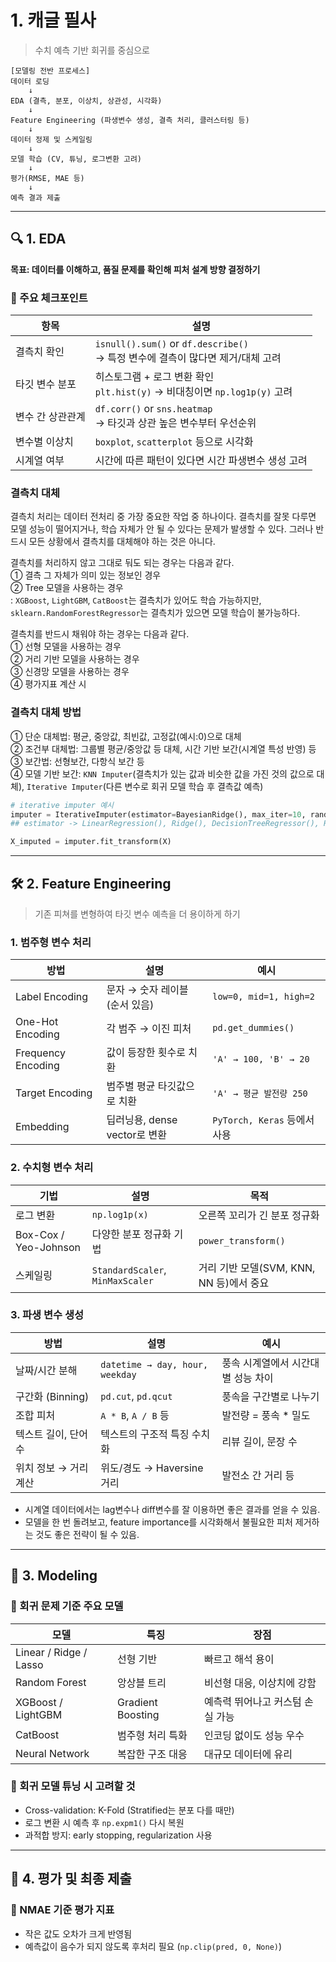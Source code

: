 # 1. 캐글 필사
> 수치 예측 기반 회귀를 중심으로

```
[모델링 전반 프로세스]
데이터 로딩
    ↓
EDA (결측, 분포, 이상치, 상관성, 시각화)
    ↓
Feature Engineering (파생변수 생성, 결측 처리, 클러스터링 등)
    ↓
데이터 정제 및 스케일링
    ↓
모델 학습 (CV, 튜닝, 로그변환 고려)
    ↓
평가(RMSE, MAE 등)
    ↓
예측 결과 제출
```
---
## 🔍 1. EDA

**목표: 데이터를 이해하고, 품질 문제를 확인해 피처 설계 방향 결정하기**

### 📌 주요 체크포인트

| 항목        | 설명                                                               |
| --------- | ---------------------------------------------------------------- |
| 결측치 확인    | `isnull().sum()` or `df.describe()`<br>→ 특정 변수에 결측이 많다면 제거/대체 고려 |
| 타깃 변수 분포  | 히스토그램 + 로그 변환 확인<br>`plt.hist(y)` → 비대칭이면 `np.log1p(y)` 고려       |
| 변수 간 상관관계 | `df.corr()` or `sns.heatmap`<br>→ 타깃과 상관 높은 변수부터 우선순위            |
| 변수별 이상치   | `boxplot`, `scatterplot` 등으로 시각화                                 |
| 시계열 여부    | 시간에 따른 패턴이 있다면 시간 파생변수 생성 고려                                     |

### 결측치 대체

결측치 처리는 데이터 전처리 중 가장 중요한 작업 중 하나이다. 결측치를 잘못 다루면 모델 성능이 떨어지거나, 학습 자체가 안 될 수 있다는 문제가 발생할 수 있다. 그러나 반드시 모든 상황에서 결측치를 대체해야 하는 것은 아니다.

결측치를 처리하지 않고 그대로 둬도 되는 경우는 다음과 같다.   
① 결측 그 자체가 의미 있는 정보인 경우   
② Tree 모델을 사용하는 경우   
: `XGBoost`, `LightGBM`, `CatBoost`는 결측치가 있어도 학습 가능하지만, `sklearn.RandomForestRegressor`는 결측치가 있으면 모델 학습이 불가능하다.

결측치를 반드시 채워야 하는 경우는 다음과 같다.   
① 선형 모델을 사용하는 경우   
② 거리 기반 모델을 사용하는 경우   
③ 신경망 모델을 사용하는 경우   
④ 평가지표 계산 시    

### 결측치 대체 방법

① 단순 대체법: 평균, 중앙값, 최빈값, 고정값(예시:0)으로 대체   
② 조건부 대체법: 그룹별 평균/중앙값 등 대체, 시간 기반 보간(시계열 특성 반영) 등   
③ 보간법: 선형보간, 다항식 보간 등   
④ 모델 기반 보간: `KNN Imputer`(결측치가 있는 값과 비슷한 값을 가진 것의 값으로 대체), `Iterative Imputer`(다른 변수로 회귀 모델 학습 후 결측값 예측)    

```python
# iterative imputer 예시
imputer = IterativeImputer(estimator=BayesianRidge(), max_iter=10, random_state=42)
## estimator -> LinearRegression(), Ridge(), DecisionTreeRegressor(), RandomForestRegressor(), KNeighborsRegressor() 등으로 대체 가능

X_imputed = imputer.fit_transform(X)
```
---

## 🛠️ 2. Feature Engineering
> 기존 피쳐를 변형하여 타깃 변수 예측을 더 용이하게 하기

### 1. 범주형 변수 처리
| 방법                 | 설명                     | 예시                      |
| ------------------ | ---------------------- | ----------------------- |
| Label Encoding     | 문자 → 숫자 레이블 (순서 있음)    | `low=0, mid=1, high=2`  |
| One-Hot Encoding   | 각 범주 → 이진 피처           | `pd.get_dummies()`      |
| Frequency Encoding | 값이 등장한 횟수로 치환          | `'A' → 100, 'B' → 20`   |
| Target Encoding    | 범주별 평균 타깃값으로 치환        | `'A' → 평균 발전량 250`      |
| Embedding          | 딥러닝용, dense vector로 변환 | `PyTorch, Keras` 등에서 사용 |

### 2. 수치형 변수 처리
| 기법                    | 설명                               | 목적                            |
| --------------------- | -------------------------------- | ----------------------------- |
| 로그 변환                 | `np.log1p(x)`                    | 오른쪽 꼬리가 긴 분포 정규화              |
| Box-Cox / Yeo-Johnson | 다양한 분포 정규화 기법                    | `power_transform()`           |
| 스케일링                  | `StandardScaler`, `MinMaxScaler` | 거리 기반 모델(SVM, KNN, NN 등)에서 중요 |

### 3. 파생 변수 생성
| 방법            | 설명                              | 예시                  |
| ------------- | ------------------------------- | ------------------- |
| 날짜/시간 분해      | `datetime → day, hour, weekday` | 풍속 시계열에서 시간대별 성능 차이 |
| 구간화 (Binning) | `pd.cut`, `pd.qcut`             | 풍속을 구간별로 나누기        |
| 조합 피처         | `A * B`, `A / B` 등              | 발전량 = 풍속 \* 밀도      |
| 텍스트 길이, 단어 수  | 텍스트의 구조적 특징 수치화                 | 리뷰 길이, 문장 수         |
| 위치 정보 → 거리 계산 | 위도/경도 → Haversine 거리            | 발전소 간 거리 등          |

* 시계열 데이터에서는 lag변수나 diff변수를 잘 이용하면 좋은 결과를 얻을 수 있음.
* 모델을 한 번 돌려보고, feature importance를 시각화해서 불필요한 피처 제거하는 것도 좋은 전략이 될 수 있음.

---

## 🤖 3. Modeling

### 📌 회귀 문제 기준 주요 모델

| 모델                     | 특징                | 장점                 |
| ---------------------- | ----------------- | ------------------ |
| Linear / Ridge / Lasso | 선형 기반             | 빠르고 해석 용이          |
| Random Forest          | 앙상블 트리            | 비선형 대응, 이상치에 강함    |
| XGBoost / LightGBM     | Gradient Boosting | 예측력 뛰어나고 커스텀 손실 가능 |
| CatBoost               | 범주형 처리 특화         | 인코딩 없이도 성능 우수      |
| Neural Network         | 복잡한 구조 대응         | 대규모 데이터에 유리        |

### 📌 회귀 모델 튜닝 시 고려할 것

* Cross-validation: K-Fold (Stratified는 분포 다를 때만)
* 로그 변환 시 예측 후 `np.expm1()` 다시 복원
* 과적합 방지: early stopping, regularization 사용

---

## 📏 4. 평가 및 최종 제출

### 📌 NMAE 기준 평가 지표

* 작은 값도 오차가 크게 반영됨
* 예측값이 음수가 되지 않도록 후처리 필요 (`np.clip(pred, 0, None)`)